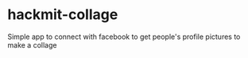# hackmit-collage
Simple app to connect with facebook to get people's profile pictures to make a collage
